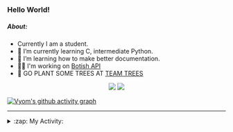 ### Hello World!

##### About:
- Currently I am a student.
- 🌱 I’m currently learning C, intermediate Python.
- 🌱 I’m learning how to make better documentation.
- 👨‍💻 I'm working on [Botish API](https://github.com/Vyvy-vi/api)
- 🌱 GO PLANT SOME TREES AT [TEAM TREES](https://teamtrees.org/)

<p align="center">
  <a href="https://twitter.com/Vyvy_viM"><img target="_blank" src="https://img.shields.io/badge/twitter%20@Vyvy_viM-0D95E8?style=for-the-badge&logo=twitter&logoColor=white"/></a> 
  <a href="https://vyvy-vi.github.io/portfolio"><img target="_blank" src="https://img.shields.io/badge/-I_love_open_source-green?style=for-the-badge&logo=github&logoColor=black"/></a> 
</p>

[![Vyom's github activity graph](https://activity-graph.herokuapp.com/graph?username=Vyvy-vi)](https://github.com/ashutosh00710/github-readme-activity-graph)

---
<details>
  <summary>:zap: My Activity:</summary>
  
<!--START_SECTION:waka-->
**I'm a Night 🦉** 

```text
🌞 Morning    43 commits     ██░░░░░░░░░░░░░░░░░░░░░░░   8.98% 
🌆 Daytime    117 commits    ██████░░░░░░░░░░░░░░░░░░░   24.43% 
🌃 Evening    147 commits    ███████░░░░░░░░░░░░░░░░░░   30.69% 
🌙 Night      172 commits    █████████░░░░░░░░░░░░░░░░   35.91%

```
📅 **I'm Most Productive on Sunday** 

```text
Monday       47 commits     ██░░░░░░░░░░░░░░░░░░░░░░░   9.81% 
Tuesday      79 commits     ████░░░░░░░░░░░░░░░░░░░░░   16.49% 
Wednesday    63 commits     ███░░░░░░░░░░░░░░░░░░░░░░   13.15% 
Thursday     56 commits     ███░░░░░░░░░░░░░░░░░░░░░░   11.69% 
Friday       47 commits     ██░░░░░░░░░░░░░░░░░░░░░░░   9.81% 
Saturday     52 commits     ██░░░░░░░░░░░░░░░░░░░░░░░   10.86% 
Sunday       135 commits    ███████░░░░░░░░░░░░░░░░░░   28.18%

```


📊 **This Week I Spent My Time On** 

```text
🔥 Editors: 
Vim                      11 hrs 6 mins       █████████████████████████   100.0%

🐱‍💻 Projects: 
discord-bot              3 hrs 47 mins       ████████░░░░░░░░░░░░░░░░░   34.16% 
tec-onboarding-bot       3 hrs 45 mins       ████████░░░░░░░░░░░░░░░░░   33.82% 
CSF-101                  1 hr 38 mins        ███░░░░░░░░░░░░░░░░░░░░░░   14.73% 
puzzle-10-Vyvy-vi        39 mins             █░░░░░░░░░░░░░░░░░░░░░░░░   5.95% 
discord-invite           25 mins             █░░░░░░░░░░░░░░░░░░░░░░░░   3.79%

```


 Last Updated on 20/12/2021
<!--END_SECTION:waka-->
</details>
